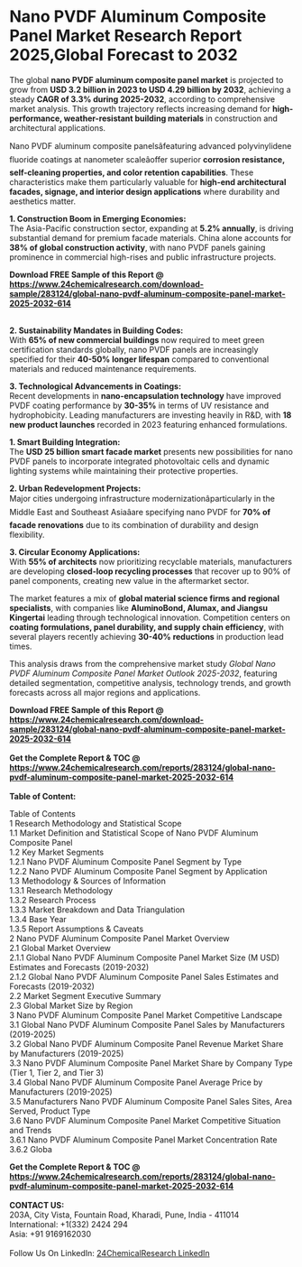 <h1>Nano PVDF Aluminum Composite Panel Market Research Report 2025,Global Forecast to 2032</h1><p>The global <strong>nano PVDF aluminum composite panel market</strong> is projected to grow from <strong>USD 3.2 billion in 2023 to USD 4.29 billion by 2032</strong>, achieving a steady <strong>CAGR of 3.3% during 2025-2032</strong>, according to comprehensive market analysis. This growth trajectory reflects increasing demand for <strong>high-performance, weather-resistant building materials</strong> in construction and architectural applications.</p><p>Nano PVDF aluminum composite panelsâfeaturing advanced polyvinylidene fluoride coatings at nanometer scaleâoffer superior <strong>corrosion resistance, self-cleaning properties, and color retention capabilities</strong>. These characteristics make them particularly valuable for <strong>high-end architectural facades, signage, and interior design applications</strong> where durability and aesthetics matter.</p><p><strong>1. Construction Boom in Emerging Economies:</strong><br>
The Asia-Pacific construction sector, expanding at <strong>5.2% annually</strong>, is driving substantial demand for premium facade materials. China alone accounts for <strong>38% of global construction activity</strong>, with nano PVDF panels gaining prominence in commercial high-rises and public infrastructure projects.</p><div><b>Download FREE Sample of this Report @ 
            <a href="https://www.24chemicalresearch.com/download-sample/283124/global-nano-pvdf-aluminum-composite-panel-market-2025-2032-614">
            https://www.24chemicalresearch.com/download-sample/283124/global-nano-pvdf-aluminum-composite-panel-market-2025-2032-614</a></b></div><br><p><strong>2. Sustainability Mandates in Building Codes:</strong><br>
With <strong>65% of new commercial buildings</strong> now required to meet green certification standards globally, nano PVDF panels are increasingly specified for their <strong>40-50% longer lifespan</strong> compared to conventional materials and reduced maintenance requirements.</p><p><strong>3. Technological Advancements in Coatings:</strong><br>
Recent developments in <strong>nano-encapsulation technology</strong> have improved PVDF coating performance by <strong>30-35%</strong> in terms of UV resistance and hydrophobicity. Leading manufacturers are investing heavily in R&amp;D, with <strong>18 new product launches</strong> recorded in 2023 featuring enhanced formulations.</p><p><strong>1. Smart Building Integration:</strong><br>
The <strong>USD 25 billion smart facade market</strong> presents new possibilities for nano PVDF panels to incorporate integrated photovoltaic cells and dynamic lighting systems while maintaining their protective properties.</p><p><strong>2. Urban Redevelopment Projects:</strong><br>
Major cities undergoing infrastructure modernizationâparticularly in the Middle East and Southeast Asiaâare specifying nano PVDF for <strong>70% of facade renovations</strong> due to its combination of durability and design flexibility.</p><p><strong>3. Circular Economy Applications:</strong><br>
With <strong>55% of architects</strong> now prioritizing recyclable materials, manufacturers are developing <strong>closed-loop recycling processes</strong> that recover up to 90% of panel components, creating new value in the aftermarket sector.</p><p>The market features a mix of <strong>global material science firms and regional specialists</strong>, with companies like <strong>AluminoBond, Alumax, and Jiangsu Kingertai</strong> leading through technological innovation. Competition centers on <strong>coating formulations, panel durability, and supply chain efficiency</strong>, with several players recently achieving <strong>30-40% reductions</strong> in production lead times.</p><p>This analysis draws from the comprehensive market study <em>Global Nano PVDF Aluminum Composite Panel Market Outlook 2025-2032</em>, featuring detailed segmentation, competitive analysis, technology trends, and growth forecasts across all major regions and applications.</p><div><b>Download FREE Sample of this Report @ 
            <a href="https://www.24chemicalresearch.com/download-sample/283124/global-nano-pvdf-aluminum-composite-panel-market-2025-2032-614">
            https://www.24chemicalresearch.com/download-sample/283124/global-nano-pvdf-aluminum-composite-panel-market-2025-2032-614</a></b></div><br><div><b>Get the Complete Report & TOC @ 
            <a href="https://www.24chemicalresearch.com/reports/283124/global-nano-pvdf-aluminum-composite-panel-market-2025-2032-614">
            https://www.24chemicalresearch.com/reports/283124/global-nano-pvdf-aluminum-composite-panel-market-2025-2032-614</a></b></div><br>
            <b>Table of Content:</b><p>Table of Contents<br />
1 Research Methodology and Statistical Scope<br />
1.1 Market Definition and Statistical Scope of Nano PVDF Aluminum Composite Panel<br />
1.2 Key Market Segments<br />
1.2.1 Nano PVDF Aluminum Composite Panel Segment by Type<br />
1.2.2 Nano PVDF Aluminum Composite Panel Segment by Application<br />
1.3 Methodology & Sources of Information<br />
1.3.1 Research Methodology<br />
1.3.2 Research Process<br />
1.3.3 Market Breakdown and Data Triangulation<br />
1.3.4 Base Year<br />
1.3.5 Report Assumptions & Caveats<br />
2 Nano PVDF Aluminum Composite Panel Market Overview<br />
2.1 Global Market Overview<br />
2.1.1 Global Nano PVDF Aluminum Composite Panel Market Size (M USD) Estimates and Forecasts (2019-2032)<br />
2.1.2 Global Nano PVDF Aluminum Composite Panel Sales Estimates and Forecasts (2019-2032)<br />
2.2 Market Segment Executive Summary<br />
2.3 Global Market Size by Region<br />
3 Nano PVDF Aluminum Composite Panel Market Competitive Landscape<br />
3.1 Global Nano PVDF Aluminum Composite Panel Sales by Manufacturers (2019-2025)<br />
3.2 Global Nano PVDF Aluminum Composite Panel Revenue Market Share by Manufacturers (2019-2025)<br />
3.3 Nano PVDF Aluminum Composite Panel Market Share by Company Type (Tier 1, Tier 2, and Tier 3)<br />
3.4 Global Nano PVDF Aluminum Composite Panel Average Price by Manufacturers (2019-2025)<br />
3.5 Manufacturers Nano PVDF Aluminum Composite Panel Sales Sites, Area Served, Product Type<br />
3.6 Nano PVDF Aluminum Composite Panel Market Competitive Situation and Trends<br />
3.6.1 Nano PVDF Aluminum Composite Panel Market Concentration Rate<br />
3.6.2 Globa</p><div><b>Get the Complete Report & TOC @ 
            <a href="https://www.24chemicalresearch.com/reports/283124/global-nano-pvdf-aluminum-composite-panel-market-2025-2032-614">
            https://www.24chemicalresearch.com/reports/283124/global-nano-pvdf-aluminum-composite-panel-market-2025-2032-614</a></b></div><br><b>CONTACT US:</b><br>
            203A, City Vista, Fountain Road, Kharadi, Pune, India - 411014<br>
            International: +1(332) 2424 294<br>
            Asia: +91 9169162030 <br><br>
            Follow Us On LinkedIn: <a href="https://www.linkedin.com/company/24chemicalresearch/">24ChemicalResearch LinkedIn</a>
